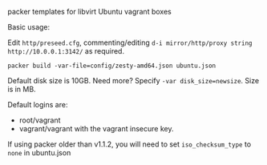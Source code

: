 packer templates for libvirt Ubuntu vagrant boxes

Basic usage:

Edit `http/preseed.cfg`, commenting/editing `d-i mirror/http/proxy string http://10.0.0.1:3142/` as required.

`packer build -var-file=config/zesty-amd64.json ubuntu.json`

Default disk size is 10GB. Need more? Specify `-var disk_size=newsize`. Size is in MB.

Default logins are:
* root/vagrant 
* vagrant/vagrant with the vagrant insecure key.



If using packer older than v1.1.2, you will need to set `iso_checksum_type` to `none` in ubuntu.json
